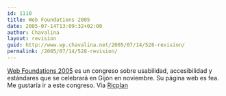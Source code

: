```yaml
---
id: 1110
title: Web Foundations 2005
date: 2005-07-14T13:09:32+02:00
author: Chavalina
layout: revision
guid: http://www.wp.chavalina.net/2005/07/14/528-revision/
permalink: /2005/07/14/528-revision/
---
```

<a href="http://www.fundamentosweb.org/" target="_blank">Web Foundations 2005</a> es un congreso sobre usabilidad, accesibilidad y estándares que se celebrará en Gij&oacute;n en noviembre. Su página web es fea.  
Me gustar&iacute;a ir a este congreso. Via <a href="http://ricplan.f2o.org/index/2005/07/14/302-fundamentos-web-2005" target="_blank">Ricplan</a>